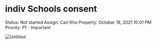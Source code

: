 # indiv Schools consent

Status: Not started
Assign: Carl Kho
Property: October 18, 2021 10:01 PM
Priority: P1 - Important

![Untitled](../../Public%20Deliver%20Food%20%E2%86%92%20Orgs%20Portal%20Initiative%20Idea%208745cc5f086a4f398908059404efed1d/%5BFood4Orgs%5D%20Task%20Board%20d2ae759a95524b2c91460c4350a15d42/indiv%20Org%20consent%20a15144fb3f314b7b87da56598b55affb/Untitled.png)